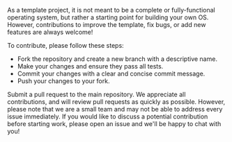 As a template project, it is not meant to be a complete or fully-functional operating system, but rather a starting point for building your own OS. However, contributions to improve the template, fix bugs, or add new features are always welcome!

To contribute, please follow these steps:

- Fork the repository and create a new branch with a descriptive name.
- Make your changes and ensure they pass all tests.
- Commit your changes with a clear and concise commit message.
- Push your changes to your fork.

Submit a pull request to the main repository. We appreciate all contributions, and will review pull requests as quickly as possible. However, please note that we are a small team and may not be able to address every issue immediately. If you would like to discuss a potential contribution before starting work, please open an issue and we'll be happy to chat with you!
